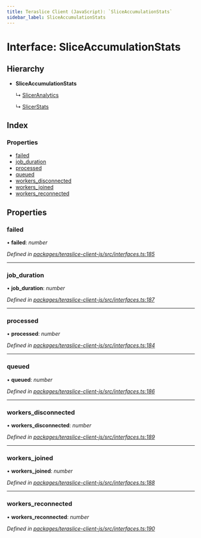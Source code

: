 ```yaml
---
title: Teraslice Client (JavaScript): `SliceAccumulationStats`
sidebar_label: SliceAccumulationStats
---
```


# Interface: SliceAccumulationStats

## Hierarchy

* **SliceAccumulationStats**

  ↳ [SlicerAnalytics](sliceranalytics.md)

  ↳ [SlicerStats](slicerstats.md)

## Index

### Properties

* [failed](sliceaccumulationstats.md#failed)
* [job_duration](sliceaccumulationstats.md#job_duration)
* [processed](sliceaccumulationstats.md#processed)
* [queued](sliceaccumulationstats.md#queued)
* [workers_disconnected](sliceaccumulationstats.md#workers_disconnected)
* [workers_joined](sliceaccumulationstats.md#workers_joined)
* [workers_reconnected](sliceaccumulationstats.md#workers_reconnected)

## Properties

###  failed

• **failed**: *number*

*Defined in [packages/teraslice-client-js/src/interfaces.ts:185](https://github.com/terascope/teraslice/blob/b843209f9/packages/teraslice-client-js/src/interfaces.ts#L185)*

___

###  job_duration

• **job_duration**: *number*

*Defined in [packages/teraslice-client-js/src/interfaces.ts:187](https://github.com/terascope/teraslice/blob/b843209f9/packages/teraslice-client-js/src/interfaces.ts#L187)*

___

###  processed

• **processed**: *number*

*Defined in [packages/teraslice-client-js/src/interfaces.ts:184](https://github.com/terascope/teraslice/blob/b843209f9/packages/teraslice-client-js/src/interfaces.ts#L184)*

___

###  queued

• **queued**: *number*

*Defined in [packages/teraslice-client-js/src/interfaces.ts:186](https://github.com/terascope/teraslice/blob/b843209f9/packages/teraslice-client-js/src/interfaces.ts#L186)*

___

###  workers_disconnected

• **workers_disconnected**: *number*

*Defined in [packages/teraslice-client-js/src/interfaces.ts:189](https://github.com/terascope/teraslice/blob/b843209f9/packages/teraslice-client-js/src/interfaces.ts#L189)*

___

###  workers_joined

• **workers_joined**: *number*

*Defined in [packages/teraslice-client-js/src/interfaces.ts:188](https://github.com/terascope/teraslice/blob/b843209f9/packages/teraslice-client-js/src/interfaces.ts#L188)*

___

###  workers_reconnected

• **workers_reconnected**: *number*

*Defined in [packages/teraslice-client-js/src/interfaces.ts:190](https://github.com/terascope/teraslice/blob/b843209f9/packages/teraslice-client-js/src/interfaces.ts#L190)*
